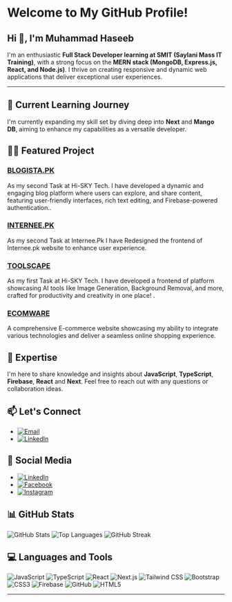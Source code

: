 # Welcome to My GitHub Profile!

## Hi 👋, I'm Muhammad Haseeb 

I'm an enthusiastic **Full Stack Developer learning at SMIT (Saylani Mass IT Training)**, with a strong focus on the **MERN stack (MongoDB, Express.js, React, and Node.js)**. I thrive on creating responsive and dynamic web applications that deliver exceptional user experiences.

---

## 🌱 Current Learning Journey
I'm currently expanding my skill set by diving deep into **Next** and **Mango DB**, aiming to enhance my capabilities as a versatile developer.

## 👨‍💻 Featured Project
### [BLOGISTA.PK](https://haseebshahbaz.github.io/Internee.pk/)
As my second Task at Hi-SKY Tech. I have developed a dynamic and engaging blog platform where users can explore, and share content, featuring user-friendly interfaces, rich text editing, and Firebase-powered authentication..

### [INTERNEE.PK](https://haseebshahbaz.github.io/Internee.pk/)
As my second Task at Internee.Pk I have Redesigned the frontend of Internee.pk website to enhance user experience.

### [TOOLSCAPE](https://toolscape.vercel.app/)
As my first Task at Hi-SKY Tech. I have developed a frontend of platform showcasing AI tools like Image Generation, Background Removal, and more, crafted for productivity and creativity in one place!  . 

### [ECOMWARE](https://haseebshahbaz.github.io/ECOMWARE/)
A comprehensive E-commerce website showcasing my ability to integrate various technologies and deliver a seamless online shopping experience.

## 💬 Expertise
I'm here to share knowledge and insights about **JavaScript**, **TypeScript**, **Firebase**, **React** and **Next**. Feel free to reach out with any questions or collaboration ideas.

## 📫 Let's Connect
- [![Email](https://img.shields.io/badge/-Email-D14836?style=flat&logo=gmail&logoColor=white)](mailto:haseebshahbazpk786@gmail.com)
- [![LinkedIn](https://img.shields.io/badge/-LinkedIn-0077B5?style=flat&logo=linkedin&logoColor=white)](https://www.linkedin.com/in/mdhaseeb07/)

## 🔗 Social Media
- [![LinkedIn](https://img.shields.io/badge/-LinkedIn-0077B5?style=flat&logo=linkedin&logoColor=white)](https://linkedin.com/in/mdhaseeb07)
- [![Facebook](https://img.shields.io/badge/-Facebook-1877F2?style=flat&logo=facebook&logoColor=white)](https://web.facebook.com/profile.php?id=100013907506597)
- [![Instagram](https://img.shields.io/badge/-Instagram-E4405F?style=flat&logo=instagram&logoColor=white)](https://www.instagram.com/ch.haseebshahbaz/)

## 📊 GitHub Stats
![GitHub Stats](https://github-readme-stats.vercel.app/api?username=haseebshahbaz&show_icons=true&theme=default)
![Top Languages](https://github-readme-stats.vercel.app/api/top-langs/?username=haseebshahbaz&layout=compact&theme=default)
![GitHub Streak](http://github-readme-streak-stats.herokuapp.com?user=haseebshahbaz&theme=default)

## 💻 Languages and Tools
![JavaScript](https://img.shields.io/badge/JavaScript-F7DF1E?style=for-the-badge&logo=javascript&logoColor=white)
![TypeScript](https://img.shields.io/badge/TypeScript-3178C6?style=for-the-badge&logo=typescript&logoColor=white)
![React](https://img.shields.io/badge/React-61DAFB?style=for-the-badge&logo=react&logoColor=white)
![Next.js](https://img.shields.io/badge/Next.js-000000?style=for-the-badge&logo=next.js&logoColor=white)
![Tailwind CSS](https://img.shields.io/badge/Tailwind_CSS-06B6D4?style=for-the-badge&logo=tailwind-css&logoColor=white)
![Bootstrap](https://img.shields.io/badge/Bootstrap-563D7C?style=for-the-badge&logo=bootstrap&logoColor=white)
![CSS3](https://img.shields.io/badge/CSS3-1572B6?style=for-the-badge&logo=css3&logoColor=white)
![Firebase](https://img.shields.io/badge/Firebase-FFCA28?style=for-the-badge&logo=firebase&logoColor=white)
![GitHub](https://img.shields.io/badge/GitHub-181717?style=for-the-badge&logo=github&logoColor=white)
![HTML5](https://img.shields.io/badge/HTML5-E34F26?style=for-the-badge&logo=html5&logoColor=white)







---
